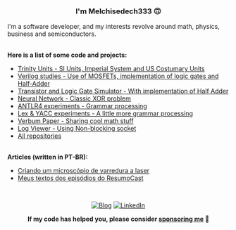 
### <div align="center">I'm Melchisedech333 🙃</div>

I'm a software developer, and my interests revolve around math, physics, business and semiconductors.

<br>
<b>Here is a list of some code and projects:</b>

- [Trinity Units - SI Units, Imperial System and US Costumary Units](https://github.com/trinity-units/trinity-units)
- [Verilog studies - Use of MOSFETs, implementation of logic gates and Half-Adder](https://github.com/melchisedech333/verilog-experiments)
- [Transistor and Logic Gate Simulator - With implementation of Half Adder](https://github.com/melchisedech333/transistor-simulator)
- [Neural Network - Classic XOR problem](https://github.com/melchisedech333/xor-neural-network)
- [ANTLR4 experiments - Grammar processing](https://github.com/melchisedech333/antlr4-experiments)
- [Lex & YACC experiments - A little more grammar processing](https://github.com/melchisedech333/lex-yacc-experiments)
- [Verbum Paper - Sharing cool math stuff](https://github.com/verbum-paper/verbum-paper)
- [Log Viewer - Using Non-blocking socket](https://github.com/melchisedech333/log-viewer)
- [All repositories](https://github.com/melchisedech333?tab=repositories)

<br>
<b>Articles (written in PT-BR):</b>

- [Criando um microscópio de varredura a laser](https://github.com/melchisedech333/laser-scanning-microscopy)
- [Meus textos dos episódios do ResumoCast](https://github.com/melchisedech333/resumo-cast)


<br>
<div align="center">

[![Blog](https://img.shields.io/badge/Blog-444444?style=for-the-badge&logo=github&logoColor=white)](https://melchisedech333.github.io/)
[![LinkedIn](https://img.shields.io/badge/LinkedIn-0077B5?style=for-the-badge&logo=linkedin&logoColor=white)](https://www.linkedin.com/in/jesse-romero-verbum/)

**If my code has helped you, please consider [sponsoring me](https://github.com/sponsors/melchisedech333) :blue_heart:**
  
</div>



